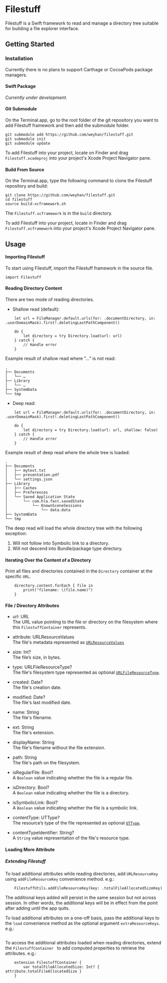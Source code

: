 # Filestuff

Filestuff is a Swift framework to read and manage a directory tree suitable for building a file explorer interface.

## Getting Started

### Installation

Currently there is no plans to support Carthage or CocoaPods package managers.

#### Swift Package

_Currently under development._

#### Git Submodule

On the Terminal.app, go to the root folder of the git repository you want to add Filestuff framework and then add the submodule folder.

```
git submodule add https://github.com/weyhan/filestuff.git
git submodule init
git submodule update
```

To add Filestuff into your project, locate on Finder and drag `Filestuff.xcodeproj` into your project's Xcode Project Navigator pane.

#### Build From Source

On the Terminal.app, type the following command to clone the Filestuff repository and build:

```
git clone https://github.com/weyhan/filestuff.git
cd filestuff
source build-xcframework.sh
```

The `Filestuff.xcframework` is in the `build` directory.

To add Filestuff into your project, locate in Finder and drag `Filestuff.xcframework` into your project's Xcode Project Navigator pane.

## Usage

#### Importing Filestuff

To start using Filestuff, import the Filestuff framework in the source file.

```
import Filestuff
```

#### Reading Directory Content

There are two mode of reading directories.

* Shallow read (default):

```
	let url = FileManager.default.urls(for: .documentDirectory, in: .userDomainMask).first!.deletingLastPathComponent()

	do {
		let directory = try Directory.load(url: url)
	} catch {
		// Handle error
	}
```

Example result of shallow read where "…" is not read:

```
.
├── Documents
│   └── …
├── Library
│   └── …
├── SystemData
└── tmp
```

* Deep read:

```
	let url = FileManager.default.urls(for: .documentDirectory, in: .userDomainMask).first!.deletingLastPathComponent()

	do {
		let directory = try Directory.load(url: url, shallow: false)
	} catch {
		// Handle error
	}
```

Example result of deep read where the whole tree is loaded:

```
.
├── Documents
│   ├── mytext.txt
│   ├── presentation.pdf
│   └── settings.json
├── Library
│   ├── Caches
│   ├── Preferences
│   └── Saved Application State
│       └── com.hla.fast.savedState
│           └── KnownSceneSessions
│               └── data.data
├── SystemData
└── tmp
```

The deep read will load the whole directory tree with the following exception:

1. Will not follow into Symbolic link to a directory.
2. Will not descend into Bundle/package type directory.

#### Iterating Over the Content of a Directory

Print all files and directories contained in the `Directory` container at the specific `URL`.

```
	directory.content.forEach { file in 
		print("filename: \(file.name)")
	}
```

#### File / Directory Attributes



* url: URL<br/> The URL value pointing to the file or directory on the filesystem where this `FilestuffContainer` represents.

* attribute: URLResourceValues<br/>The file's metadata represented as [`URLResourceValues`](https://developer.apple.com/documentation/foundation/urlresourcevalues)

* size: Int?<br/>The file’s size, in bytes.

* type: URLFileResourceType?<br/>The file's filesystem type represented as optional [`URLFileResourceType`](https://developer.apple.com/documentation/foundation/urlfileresourcetype).

* created: Date?<br/>The file's creation date.

* modified: Date?<br/>The file's last modified date.

* name: String<br/>The file's filename.

* ext: String<br/>The file's extension.

* displayName: String<br/>The file's filename without the file extension.

* path: String<br/>The file's path on the filesystem.

* isRegularFile: Bool?<br/>A `Boolean` value indicating whether the file is a regular file.

* isDirectory: Bool?<br/>A `Boolean` value indicating whether the file is a directory.

* isSymbolicLink: Bool?<br/>A `Boolean` value indicating whether the file is a symbolic link.

* contentType: UTType?<br/>The resource’s type of the file represented as optional [`UTType`](https://developer.apple.com/documentation/uniformtypeidentifiers/uttype).

* contentTypeIdentifier: String?<br/>A `String` value representation of the file's resource type.


#### Loading More Attribute

##### Extending Filestuff

To load additional attributes while reading directories, add `URLResourceKey` using `addFileResourceKey` convenience method. e.g.:

```
	FilestuffUtils.addFileResourceKey(key: .totalFileAllocatedSizeKey)

```

The additional keys added will persist in the same session but not across session. In other words, the additional keys will be in effect from the point after adding until the app quits.

To load additional attributes on a one-off basis, pass the additional keys to the `load` convenience method as the optional argument `extraResourceKeys`. e.g.:

```

```


To access the additional attributes loaded when reading directories, extend the `FilestuffContainer ` to add computed properties to retrieve the attributes. e.g.:

```
	extension FilestuffContainer {
		var totalFileAllocatedSize: Int? { attribute.totalFileAllocatedSize } 
	}
```

